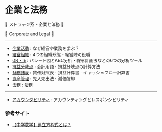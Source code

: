 # 企業と法務

:dog: ストラテジ系 - 企業と法務 :dog:

:dog: Corporate and Legal :dog:

---

- [企業活動](corporate_activities.md) : なぜ経営や業務を学ぶ？
- [経営組織](management_organization.md) : 4つの組織形態・経営陣の役職
- [OR・IE](or_ie.md) : パレート図とABC分析・線形計画法などの6つの分析ツール
- [損益分岐点](break_even_point.md) : 会計用語・損益分岐点の計算方法
- [財務諸表](financial_statements.md) : 貸借対照表・損益計算書・キャッシュフロー計算書
- [資産管理](asset_management.md) : 先入先出法・減価償却
- [法務](legal.md) : 法務

---

- [アカウンタビリティ](accountability.md) : アカウンティングとレスポンシビリティ

### 参考サイト

- [【中学数学】連立方程式とは？](https://std-ie.jp/tips/tips228.html)

